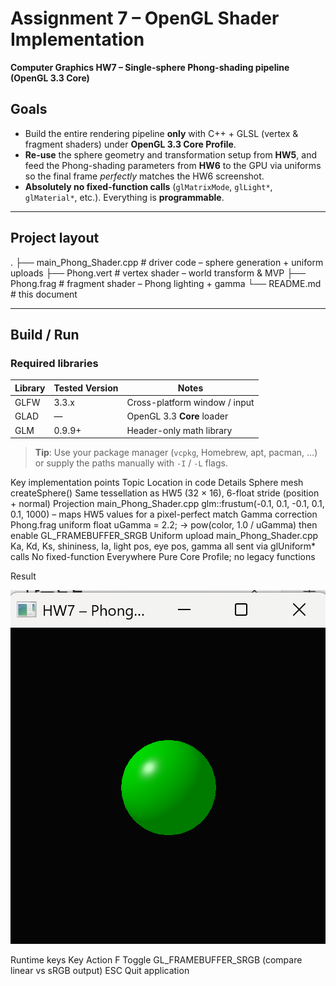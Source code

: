 # Assignment 7 – OpenGL Shader Implementation  
**Computer Graphics HW7 – Single-sphere Phong-shading pipeline (OpenGL 3.3 Core)**

## Goals
- Build the entire rendering pipeline **only** with C++ + GLSL (vertex & fragment shaders) under **OpenGL 3.3 Core Profile**.  
- **Re-use** the sphere geometry and transformation setup from **HW5**, and feed the Phong-shading parameters from **HW6** to the GPU via uniforms so the final frame *perfectly* matches the HW6 screenshot.  
- **Absolutely no fixed-function calls** (`glMatrixMode`, `glLight*`, `glMaterial*`, etc.). Everything is **programmable**.

---

## Project layout
.
├── main_Phong_Shader.cpp # driver code – sphere generation + uniform uploads
├── Phong.vert # vertex shader – world transform & MVP
├── Phong.frag # fragment shader – Phong lighting + gamma
└── README.md # this document


---

## Build / Run

### Required libraries

| Library | Tested Version | Notes                              |
|---------|---------------|------------------------------------|
| GLFW    | 3.3.x         | Cross-platform window / input      |
| GLAD    | —             | OpenGL 3.3 **Core** loader         |
| GLM     | 0.9.9+        | Header-only math library           |

> **Tip**: Use your package manager (`vcpkg`, Homebrew, apt, pacman, …) or supply the paths manually with `-I` / `-L` flags.


Key implementation points
Topic	Location in code	Details
Sphere mesh	createSphere()	Same tessellation as HW5 (32 × 16), 6-float stride (position + normal)
Projection	main_Phong_Shader.cpp	glm::frustum(-0.1, 0.1, -0.1, 0.1, 0.1, 1000) – maps HW5 values for a pixel-perfect match
Gamma correction	Phong.frag	uniform float uGamma = 2.2; → pow(color, 1.0 / uGamma) then enable GL_FRAMEBUFFER_SRGB
Uniform upload	main_Phong_Shader.cpp	Ka, Kd, Ks, shininess, Ia, light pos, eye pos, gamma all sent via glUniform* calls
No fixed-function	Everywhere	Pure Core Profile; no legacy functions

Result


![Assignment7 결과 화면](Assignment7.png)

Runtime keys
Key	Action
F	Toggle GL_FRAMEBUFFER_SRGB (compare linear vs sRGB output)
ESC	Quit application
